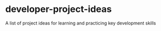 # developer-project-ideas
A list of project ideas for learning and practicing key development skills
